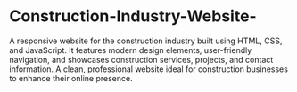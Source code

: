 # Construction-Industry-Website-
A responsive website for the construction industry built using HTML, CSS, and JavaScript. It features modern design elements, user-friendly navigation, and showcases construction services, projects, and contact information. A clean, professional website ideal for construction businesses to enhance their online presence.
